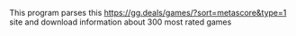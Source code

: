 This program parses this https://gg.deals/games/?sort=metascore&type=1 site and download information about 300 most rated games
